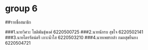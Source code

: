 # group 6

##รายชื่อสมาชิก

###1.นายวิศวะ โชติพันธุ์พงศ์ 6220500725 
###2.นายนักรบ สุขใจ 6220502141
###3.นายไตรรัตน์ตรี เกาะน้ำใส 6220503210
###4.นายเพชรกล้า กมลสุขยืนยง 6220504721

